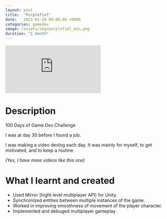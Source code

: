 ```yaml
---
layout: post
title:  "Purplefiel"
date:   2021-01-20 00:00:00 +0000
categories: gamedev
image: /assets/img/purplefiel_min.png
duration: "1 month"
---
```


<div class="video-container">
<iframe src="https://www.youtube.com/embed/7x1djba1E3M" title="YouTube video player" frameborder="0" allow="accelerometer; autoplay; clipboard-write; encrypted-media; gyroscope; picture-in-picture" allowfullscreen></iframe>
</div>

# Description

100 Days of Game Dev Challenge


I was at day 30 before I found a job.

I was making a video devlog each day. It was mainly for myself, to get motivated, and to keep a routine.


*(Yes, I have more videos like this one)*


# What I learnt and created
* Used Mirror (hight level multiplayer API) for Unity.
* Synchronized entities between multiple instances of the game.
* Worked in improving smoothness of movement of the player character.
* Implemented and debuged multiplayer gameplay



